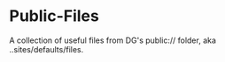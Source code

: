 # Public-Files
A collection of useful files from DG's public:// folder, aka ..sites/defaults/files.
